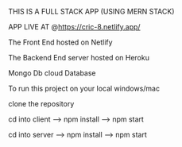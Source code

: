 THIS IS A FULL STACK APP (USING MERN STACK)

APP LIVE AT @https://cric-8.netlify.app/


The Front End hosted on Netlify

The Backend End server hosted on Heroku

Mongo Db cloud Database

To run this project on your local windows/mac

clone the repository

cd into client --> npm install --> npm start

cd into server --> npm install --> npm start
